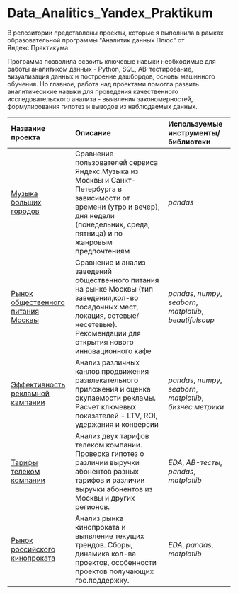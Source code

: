 # Data_Analitics_Yandex_Praktikum

В репозитории представлены проекты, которые я выполнила в рамках образовательной программы "Аналитик данных Плюс" от Яндекс.Практикума. 

Программа позволила освоить ключевые навыки необходимые для работы аналитиком данных - Python, SQL, AB-тестирование, визуализация данных и построение дашбордов, основы машинного обучения. Но главное, работа над проектами помогла развить аналитичесикие навыки для проведения качественного исследовательского анализа - выявления закономерностей, формулирования гипотез и выводов из наблюдаемых данных.


| Название проекта | Описание | Используемые инструменты/библиотеки | 
| :---------------------- | :---------------------- | :---------------------- |
|[Музыка больших городов](big_cities_music) | Сравнение пользователей сервиса Яндекс.Музыка из Москвы и Санкт-Петербурга в зависимости от времени (утро и вечер), дня недели (понедельник, среда, пятница) и по жанровым предпочтениям | *pandas* |
|[Рынок общественного питания Москвы](moscow_foodservice_industry) | Сравнение и анализ заведений общественного питания на рынке Москвы (тип заведения,кол-во посадочных мест, локация, сетевые/несетевые). Рекомендации для открытия нового инновационного кафе | *pandas*, *numpy*, *seaborn*, *matplotlib*, *beautifulsoup*|
| [Эффективность рекламной кампании](advertising_campaign_effectiveness) | Анализ различных канлов продвижения развлекательного приложения и оценка окупаемости рекламы. Расчет ключевых показателей - LTV, ROI, удержания и конверсии | *pandas*, *numpy*, *seaborn*, *matplotlib*, *бизнес метрики* |
|[Тарифы телеком компании](telecom_company_tariffs) | Анализ двух тарифов телеком компании. Проверка гипотез о различии выручки абонентов разных тарифов и различии выручки абонентов из Москвы и других регионов. | *EDA*, *AB-тесты*, *pandas*, *matplotlib* |
|[Рынок российского кинопроката](russian_film_distribution) | Анализ рынка кинопроката и выявление текущих трендов. Сборы, динамика кол-ва проектов, особенности проектов получающих гос.поддержку.  | *EDA*, *pandas*, *matplotlib* |

